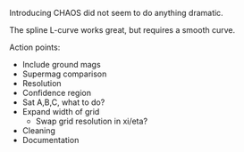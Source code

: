 Introducing CHAOS did not seem to do anything dramatic.

The spline L-curve works great, but requires a smooth curve.

Action points:
- Include ground mags
- Supermag comparison
- Resolution
- Confidence region
- Sat A,B,C, what to do?
- Expand width of grid
	- Swap grid resolution in xi/eta?
- Cleaning
- Documentation